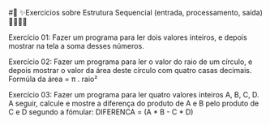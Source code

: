 #🏽‍ ✨Exercícios sobre Estrutura Sequencial (entrada, processamento, saída) 👩🏽‍💻✨

Exercício 01: Fazer um programa para ler dois valores inteiros, e depois mostrar na tela a soma desses números.

Exercício 02: Fazer um programa para ler o valor do raio de um círculo, e depois mostrar o valor da área deste círculo com quatro casas decimais.
Formúla da área = π . raio²

Exercício 03: Fazer um programa para ler quatro valores inteiros A, B, C, D. A seguir, calcule e mostre a diferença do produto de A e B pelo produto de C e D segundo a fómular: DIFERENCA = (A * B - C * D)



